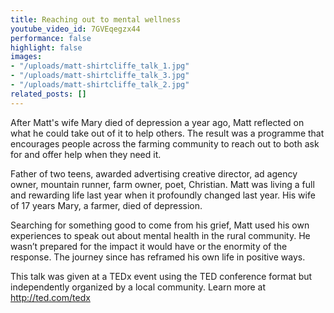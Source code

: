 ```yaml
---
title: Reaching out to mental wellness
youtube_video_id: 7GVEqegzx44
performance: false
highlight: false
images:
- "/uploads/matt-shirtcliffe_talk_1.jpg"
- "/uploads/matt-shirtcliffe_talk_3.jpg"
- "/uploads/matt-shirtcliffe_talk_2.jpg"
related_posts: []
---
```


After Matt's wife Mary died of depression a year ago, Matt reflected on what he could take out of it to help others. The result was a programme that encourages people across the farming community to reach out to both ask for and offer help when they need it.

Father of two teens, awarded advertising creative director, ad agency owner, mountain runner, farm owner, poet, Christian. Matt was living a full and rewarding life last year when it profoundly changed last year. His wife of 17 years Mary, a farmer, died of depression.

Searching for something good to come from his grief, Matt used his own experiences to speak out about mental health in the rural community. He wasn’t prepared for the impact it would have or the enormity of the response. The journey since has reframed his own life in positive ways.

This talk was given at a TEDx event using the TED conference format but independently organized by a local community. Learn more at http://ted.com/tedx
